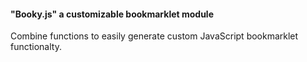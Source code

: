 #### "Booky.js" a customizable bookmarklet module
Combine functions to easily generate custom JavaScript bookmarklet functionalty.
